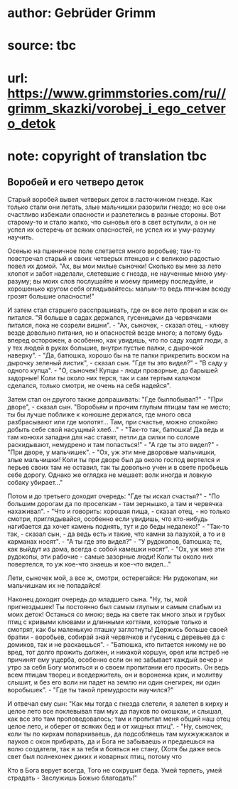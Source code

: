 # author: Gebrüder Grimm
# source: tbc
# url: https://www.grimmstories.com/ru//grimm_skazki/vorobej_i_ego_cetvero_detok
# note: copyright of translation tbc

## Воробей и его четверо деток 

Старый воробей вывел четверых деток в ласточкином гнезде. Как только
стали они летать, злые мальчишки разорили гнездо; но все они счастливо
избежали опасности и разлетелись в разные стороны. Вот старому-то и
стало жалко, что сыновья его в свет вступили, а он не успел их остеречь
от всяких опасностей, не успел их и уму-разуму научить.

Осенью на пшеничное поле слетается много воробьев; там-то повстречал
старый и своих четверых птенцов и с великою радостью повел их домой.
"Ах, вы мои милые сыночки! Сколько вы мне за лето хлопот и забот
наделали, слетевшие с гнезда, не наученные мною уму-разуму; вы моих слов
послушайте и моему примеру последуйте, и хорошенько кругом себя
оглядывайтесь: малым-то ведь птичкам всюду грозят большие опасности!"

И затем стал старшего расспрашивать, где он все лето провел и как он
питался. "Я больше в садах держался, гусеницами да червячками питался,
пока не созрели вишни". - "Ах, сыночек, - сказал отец, - клюву везде
довольно питания, но и опасностей везде много; а потому будь вперед
осторожен, а особенно, как увидишь, что по саду ходят люди, а у тех
людей в руках большие, внутри пустые палки, с дырочкой наверху". -
"Да, батюшка, хорошо бы на те палки прикрепить воском на дырочку
зеленый листик", - сказал сын. "Где ты это видел?" - "В саду у
одного купца". - "О, сыночек! Купцы - люди проворные, до барышей
задорные! Коли ты около них терся, так и сам тертым калачом сделался,
только смотри, не очень на себя надейся".

Затем стал он другого также допрашивать: "Где былпобывал?" - "При
дворе", - сказал сын. "Воробьям и прочим глупым птицам там не место;
ты бы лучше поближе к конюшне держался, где много овса разбрасывают или
где молотят... Там, при счастье, можно спокойно добыть себе свой
насущный хлеб..." - "Так-то так, батюшка! Да ведь и там конюхи западни
для нас ставят, петли да силки по соломе раскидывают, немудрено и там
попасться!" - "А где ты это видел?" - "При дворе, у мальчишек". -
"Ох, уж эти мне дворовые мальчишки, злые мальчишки! Коли ты при дворе
был да около господ вертелся и перьев своих там не оставил, так ты
довольно учен и в свете пробьешь себе дорогу. Однако же оглядка не
мешает: волк иногда и ловкую собаку убирает..."

Потом и до третьего доходит очередь: "Где ты искал счастья?" - "По
большим дорогам да по проселкам - там зернышко, а там и червячка
нахаживал". - "Что и говорить: хорошая пища, - сказал отец, - но
только смотри, приглядывайся, особенно если увидишь, что кто-нибудь
нагибается да хочет камень поднять, тут и до беды недалеко!" - "Так-то
так, - сказал сын, - да ведь есть и такие, что камни за пазухой, а то и
в карманах носят". - "А ты где это видел?" - "У рудокопов, батюшка;
те, как выйдут из дома, всегда с собой камешки носят". - "Ох, уж мне
эти рудокопы, эти рабочие - самые зазорные люди! Коли ты около них
повертелся, то уж кое-что знаешь и кое-что видел..."

Лети, сыночек мой, а все ж, смотри, остерегайся:
Ни рудокопам, ни мальчишкам их не попадайся!

Наконец доходит очередь до младшего сына. "Ну, ты, мой пригнездышек! Ты
постоянно был самым глупым и самым слабым из моих деток! Останься со
мною; ведь на свете так много злых и грубых птиц с кривыми клювами и
длинными когтями, которые только и смотрят, как бы маленькую пташку
заглотнуть! Держись больше своей братии - воробьев, собирай знай
червячков и гусениц с деревьев да с домиков, так и не раскаешься". -
"Батюшка, кто питается никому не во вред, тот долго прожить должен, и
никакой коршун, орел или ястреб не причинят ему ущерба, особенно если он
не забывает каждый вечер и утро за себя Богу молиться и о своем
пропитании его просить. Он ведь всем птицам творец и вседержитель, он и
вороненка крик, и молитву слышит, и без его воли ни падет на землю ни
один снегирек, ни один воробышек". - "Где ты такой премудрости
научился?"

И отвечал ему сын: "Как мы тогда с гнезда слетели, я залетел в кирху и
целое лето все поклевывал там мух да пауков по окошкам, и слышал, как
все это там проповедовалось; там и пропитал меня общий наш отец целое
лето, и оберег от всяких бед и от хищных птиц". - "Ну, сыночек, коли
ты по кирхам попархиваешь, да подсобляешь там мухжужжалок и пауков с
окон прибирать, да и Бога не забываешь и предаешься на волю создателя,
так я за тебя и бояться не стану, (Хотя бы даже весь свет был полнехонек
диких и коварных птиц, потому что

Кто в Бога верует всегда,
Того не сокрушит беда.
Умей терпеть, умей страдать -
Заслужишь Божью благодать!"
